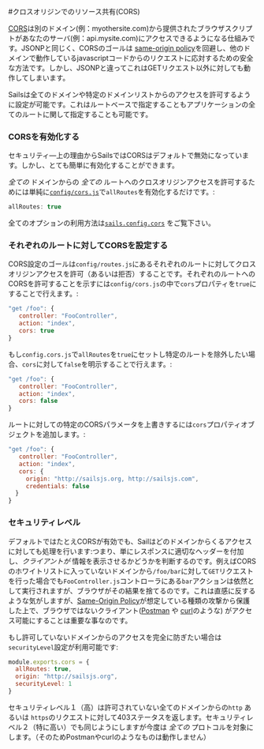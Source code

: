 #クロスオリジンでのリソース共有(CORS)

<!--
デフォルトのSailはすでに同じドメインからのAJAXリクエストを処理するように設定されています。でも他のドメインからのリクエストに対応したい場合はどうでしょう。ブラウザのJSONPをセットアップアップすることができます。これこそが [CORS](http://en.wikipedia.org/wiki/Cross-origin_resource_sharing)がっ必要な場面なんです。
-->

[CORS](http://en.wikipedia.org/wiki/Cross-origin_resource_sharing)は別のドメイン(例：myothersite.com)から提供されたブラウザスクリプトがあなたのサーバ(例：api.mysite.com)にアクセスできるようになる仕組みです。JSONPと同じく、CORSのゴールは [same-origin policy](http://en.wikipedia.org/wiki/Same-origin_policy)を回避し、他のドメインで動作しているjavascriptコードからのリクエストに応対するための安全な方法です。しかし、JSONPと違ってこれはGETリクエスト以外に対しても動作してしまいます。

Sailsは全てのドメインや特定のドメインリストからのアクセスを許可するように設定が可能です。これはルートベースで指定することもアプリケーションの全てのルートに関して指定することも可能です。


### CORSを有効化する

セキュリティ―上の理由からSailsではCORSはデフォルトで無効になっています。しかし、とても簡単に有効化することができます。

_全ての_ ドメインからの _全ての_ ルートへのクロスオリジンアクセスを許可するためには単純に[`config/cors.js`](http://beta.sailsjs.org/#/documentation/reference/sails.config/sails.config.cors.html)で`allRoutes`を有効化するだけです。:

```javascript
allRoutes: true
```

全てのオプションの利用方法は[`sails.config.cors`](http://sailsjs.org/documentation/reference/sails.config/sails.config.cors.html) をご覧下さい。


### それぞれのルートに対してCORSを設定する
CORS設定のゴールは`config/routes.js`にあるそれぞれのルートに対してクロスオリジンアクセスを許可（あるいは拒否）することです。それぞれのルートへのCORSを許可することを示すには`config/cors.js`の中で`cors`プロパティを`true`にすることで行えます。:

```javascript
"get /foo": {
   controller: "FooController",
   action: "index",
   cors: true
}
```

もし`config.cors.js`で`allRoutes`を`true`にセットし特定のルートを除外したい場合、`cors`に対して`false`を明示することで行えます。:

```javascript
"get /foo": {
   controller: "FooController",
   action: "index",
   cors: false
}
```

ルートに対しての特定のCORSパラメータを上書きするには`cors`プロパティオブジェクトを追加します。:

```javascript
"get /foo": {
   controller: "FooController",
   action: "index",
   cors: {
     origin: "http://sailsjs.org, http://sailsjs.com",
     credentials: false
  }
}
```

### セキュリティレベル

デフォルトではたとえCORSが有効でも、Sailはどのドメインからくるアクセスに対しても処理を行います:つまり、単にレスポンスに適切なヘッダーを付加し、*クライアントが* 情報を表示させるかどうかを判断するのです。例えばCORSのホワイトリストに入っていないドメインから`/foo/bar`に対して`GET`リクエストを行った場合でも`FooController.js`コントローラにある`bar`アクションは依然として実行されますが、ブラウザがその結果を捨てるのです。これは直感に反するような気がしますが、[Same-Origin Policy](http://en.wikipedia.org/wiki/Same-origin_policy)が想定している種類の攻撃から保護した上で、ブラウザではないクライアント([Postman](https://chrome.google.com/webstore/detail/postman-rest-client/fdmmgilgnpjigdojojpjoooidkmcomcm?hl=en) や [curl](http://curl.haxx.se/)のような) がアクセス可能にすることは重要な事なのです。

もし許可していないドメインからのアクセスを完全に防ぎたい場合は`securityLevel`設定が利用可能です:

```javascript
module.exports.cors = {
  allRoutes: true,
  origin: "http://sailsjs.org",
  securityLevel: 1
}
```

セキュリティレベル１（高）は許可されていない全てのドメインからの`http` あるいは `https`のリクエストに対して403ステータスを返します。セキュリティレベル２（特に高い）でも同じようにしますが今度は *全ての* プロトコルを対象にします。（そのためPostmanやcurlのようなものは動作しません）

<docmeta name="uniqueID" value="cors198259">
<docmeta name="displayName" value="CORS">

